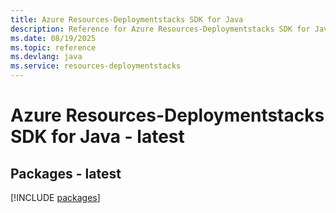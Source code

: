 ```yaml
---
title: Azure Resources-Deploymentstacks SDK for Java
description: Reference for Azure Resources-Deploymentstacks SDK for Java
ms.date: 08/19/2025
ms.topic: reference
ms.devlang: java
ms.service: resources-deploymentstacks
---
```

# Azure Resources-Deploymentstacks SDK for Java - latest
## Packages - latest
[!INCLUDE [packages](resources-deploymentstacks-index.md)]